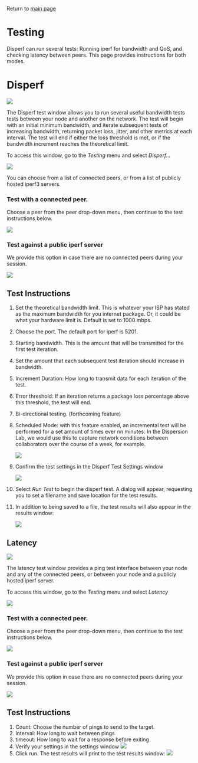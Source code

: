 Return to [main page](https://dispersionlab.github.io/disperf/)

# Testing

Disperf can run several tests: Running iperf for bandwidth and QoS, and checking latency between peers. This page provides instructions for both modes. 

# Disperf

![](img/testing_disperf.png)

The Disperf test window allows you to run several useful bandwidth tests tests between your node and another on the network. The test will begin with an initial minimum bandwidth, and iterate subsequent tests of increasing bandwidth, returning packet loss, jitter, and other metrics at each interval. The test will end if either the loss threshold is met, or if the bandwidth increment reaches the theoretical limit. 

To access this window, go to the *Testing* menu and select *Disperf...*

![](img/testing_disperfmenu.png)

 You can choose from a list of connected peers, or from a list of publicly hosted iperf3 servers. 

### Test with a connected peer. 

Choose a peer from the peer drop-down menu, then continue to the test instructions below. 

![](img/testing_choosepeer.png)

### Test against a public iperf server

We provide this option in case there are no connected peers during your session.

![](img/testing_choosePublicServer.png)

## Test Instructions

1. Set the theoretical bandwidth limit. This is whatever your ISP has stated as the maximum bandwidth for you internet package. Or, it could be what your hardware limit is. Default is set to 1000 mbps.
2. Choose the port. The default port for iperf is 5201.
3. Starting bandwidth. This is the amount that will be transmitted for the first test iteration. 
4. Set the amount that each subsequent test iteration should increase in bandwidth. 
5. Increment Duration: How long to transmit data for each iteration of the test. 
6. Error threshold: If an iteration returns a package loss percentage above this threshold, the test will end. 
7. Bi-directional testing. (forthcoming feature)
8. Scheduled Mode: with this feature enabled, an incremental test will be performed for a set amount of times ever nn minutes. In the Dispersion Lab, we would use this to capture network conditions between collaborators over the course of a week, for example. 
	
	![](img/testing_scheduledMode.png)
8. Confirm the test settings in the Disperf Test Settings window

	![](img/testing_disperfSettings.png)
9. Select *Run Test* to begin the disperf test. A dialog will appear, requesting you to set a filename and save location for the test results. 
10. In addition to being saved to a file, the test results will also appear in the results window:

	![](img/testing_testResults.png)
	
## Latency
![](img/testing_latency.png)

The latency test window provides a ping test interface between your node and any of the connected peers, or between your node and a publicly hosted iperf server. 

To access this window, go to the *Testing* menu and select *Latency*

![](img/testing_disperfmenu.png)

### Test with a connected peer. 

Choose a peer from the peer drop-down menu, then continue to the test instructions below. 

![](img/testing_choosepeer.png)

### Test against a public iperf server

We provide this option in case there are no connected peers during your session.

![](img/testing_choosePublicServer.png)

## Test Instructions

1. Count: Choose the number of pings to send to the target.
2. Interval: How long to wait between pings
3. timeout: How long to wait for a response before exiting
4. Verify your settings in the settings window
	![](img/testing_latencySettings.png)
5. Click run. The test results will print to the test results window:
	![](img/testing_latencyResults.png)



